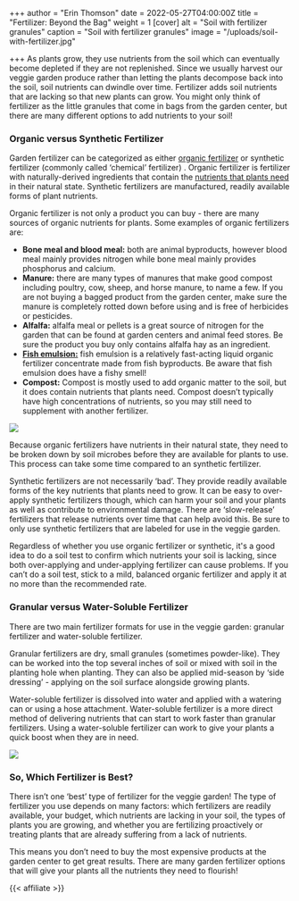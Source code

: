 +++
author = "Erin Thomson"
date = 2022-05-27T04:00:00Z
title = "Fertilizer: Beyond the Bag"
weight = 1
[cover]
alt = "Soil with fertilizer granules"
caption = "Soil with fertilizer granules"
image = "/uploads/soil-with-fertilizer.jpg"

+++
As plants grow, they use nutrients from the soil which can eventually become depleted if they are not replenished. Since we usually harvest our veggie garden produce rather than letting the plants decompose back into the soil, soil nutrients can dwindle over time. Fertilizer adds soil nutrients that are lacking so that new plants can grow. You might only think of fertilizer as the little granules that come in bags from the garden center, but there are many different options to add nutrients to your soil!

### Organic versus Synthetic Fertilizer

Garden fertilizer can be categorized as either [organic fertilizer](https://www.amazon.com/s?k=organic+ferilizer) or synthetic fertilizer (commonly called ‘chemical’ fertilizer) . Organic fertilizer is fertilizer with naturally-derived ingredients that contain the [nutrients that plants need](https://blog.planter.garden/posts/understanding-fertilizer-labels/) in their natural state. Synthetic fertilizers are manufactured, readily available forms of plant nutrients.

Organic fertilizer is not only a product you can buy - there are many sources of organic nutrients for plants. Some examples of organic fertilizers are:

* **Bone meal and blood meal:** both are animal byproducts, however blood meal mainly provides nitrogen while bone meal mainly provides phosphorus and calcium.
* **Manure:** there are many types of manures that make good compost including poultry, cow, sheep, and horse manure, to name a few. If you are not buying a bagged product from the garden center, make sure the manure is completely rotted down before using and is free of herbicides or pesticides.
* **Alfalfa:** alfalfa meal or pellets is a great source of nitrogen for the garden that can be found at garden centers and animal feed stores. Be sure the product you buy only contains alfalfa hay as an ingredient.
* [**Fish emulsion:**](https://www.amazon.com/s?k=fish+emulsion) fish emulsion is a relatively fast-acting liquid organic fertilizer concentrate made from fish byproducts. Be aware that fish emulsion does have a fishy smell!
* **Compost:** Compost is mostly used to add organic matter to the soil, but it does contain nutrients that plants need. Compost doesn’t typically have high concentrations of nutrients, so you may still need to supplement with another fertilizer.

![](/uploads/soils-in-hands.jpg)

Because organic fertilizers have nutrients in their natural state, they need to be broken down by soil microbes before they are available for plants to use. This process can take some time compared to an synthetic fertilizer.

Synthetic fertilizers are not necessarily ‘bad’. They provide readily available forms of the key nutrients that plants need to grow. It can be easy to over-apply synthetic fertilizers though, which can harm your soil and your plants as well as contribute to environmental damage. There are ‘slow-release’ fertilizers that release nutrients over time that can help avoid this. Be sure to only use synthetic fertilizers that are labeled for use in the veggie garden.

Regardless of whether you use organic fertilizer or synthetic, it's a good idea to do a soil test to confirm which nutrients your soil is lacking, since both over-applying and under-applying fertilizer can cause problems. If you can’t do a soil test, stick to a mild, balanced organic fertilizer and apply it at no more than the recommended rate.

### Granular versus Water-Soluble Fertilizer

There are two main fertilizer formats for use in the veggie garden: granular fertilizer and water-soluble fertilizer.

Granular fertilizers are dry, small granules (sometimes powder-like). They can be worked into the top several inches of soil or mixed with soil in the planting hole when planting. They can also be applied mid-season by ‘side dressing’ - applying on the soil surface alongside growing plants.

Water-soluble fertilizer is dissolved into water and applied with a watering can or using a hose attachment. Water-soluble fertilizer is a more direct method of delivering nutrients that can start to work faster than granular fertilizers. Using a water-soluble fertilizer can work to give your plants a quick boost when they are in need.

![](/uploads/watering-can.jpg)

### So, Which Fertilizer is Best?

There isn’t one ‘best’ type of fertilizer for the veggie garden! The type of fertilizer you use depends on many factors: which fertilizers are readily available, your budget, which nutrients are lacking in your soil, the types of plants you are growing, and whether you are fertilizing proactively or treating plants that are already suffering from a lack of nutrients.

This means you don’t need to buy the most expensive products at the garden center to get great results. There are many garden fertilizer options that will give your plants all the nutrients they need to flourish!

{{< affiliate >}}